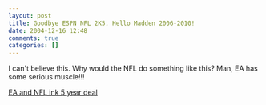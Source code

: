 ```yaml
---
layout: post
title: Goodbye ESPN NFL 2K5, Hello Madden 2006-2010!
date: 2004-12-16 12:48
comments: true
categories: []
---
```

I can't believe this. Why would the NFL do something like this? Man, EA has some serious muscle!!!

<a href="http://arstechnica.com/news.ars/post/20041213-4461.html">EA and NFL ink 5 year deal</a>
